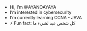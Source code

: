 - Hi, I’m @AYANOAYAYA
- I’m interested in cybersecurity
- I’m currently learning CCNA - JAVA
- ⚡ Fun fact: كل شخص عبد لشيء ما

<!---
AYANOAYAYA/AYANOAYAYA is a ✨ special ✨ repository because its `README.md` (this file) appears on your GitHub profile.
You can click the Preview link to take a look at your changes.
--->
